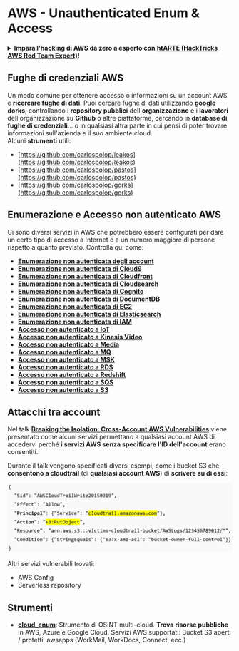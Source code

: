 # AWS - Unauthenticated Enum & Access

<details>

<summary><strong>Impara l'hacking di AWS da zero a esperto con</strong> <a href="https://training.hacktricks.xyz/courses/arte"><strong>htARTE (HackTricks AWS Red Team Expert)</strong></a><strong>!</strong></summary>

Altri modi per supportare HackTricks:

* Se vuoi vedere la tua **azienda pubblicizzata in HackTricks** o **scaricare HackTricks in PDF** Controlla i [**PACCHETTI DI ABBONAMENTO**](https://github.com/sponsors/carlospolop)!
* Ottieni il [**merchandising ufficiale di PEASS & HackTricks**](https://peass.creator-spring.com)
* Scopri [**The PEASS Family**](https://opensea.io/collection/the-peass-family), la nostra collezione di [**NFT esclusivi**](https://opensea.io/collection/the-peass-family)
* **Unisciti al** 💬 [**gruppo Discord**](https://discord.gg/hRep4RUj7f) o al [**gruppo Telegram**](https://t.me/peass) o **seguici** su **Twitter** 🐦 [**@hacktricks\_live**](https://twitter.com/hacktricks\_live)**.**
* **Condividi i tuoi trucchi di hacking inviando PR ai** [**HackTricks**](https://github.com/carlospolop/hacktricks) e [**HackTricks Cloud**](https://github.com/carlospolop/hacktricks-cloud) repository di Github.

</details>

## Fughe di credenziali AWS

Un modo comune per ottenere accesso o informazioni su un account AWS è **ricercare fughe di dati**. Puoi cercare fughe di dati utilizzando **google dorks**, controllando i **repository pubblici** dell'**organizzazione** e i **lavoratori** dell'organizzazione su **Github** o altre piattaforme, cercando in **database di fughe di credenziali**... o in qualsiasi altra parte in cui pensi di poter trovare informazioni sull'azienda e il suo ambiente cloud.\
Alcuni **strumenti** utili:

* [https://github.com/carlospolop/leakos](https://github.com/carlospolop/leakos)
* [https://github.com/carlospolop/pastos](https://github.com/carlospolop/pastos)
* [https://github.com/carlospolop/gorks](https://github.com/carlospolop/gorks)

## Enumerazione e Accesso non autenticato AWS

Ci sono diversi servizi in AWS che potrebbero essere configurati per dare un certo tipo di accesso a Internet o a un numero maggiore di persone rispetto a quanto previsto. Controlla qui come:

* [**Enumerazione non autenticata degli account**](aws-accounts-unauthenticated-enum.md)
* [**Enumerazione non autenticata di Cloud9**](https://github.com/carlospolop/hacktricks-cloud/blob/it/pentesting-cloud/aws-security/aws-unauthenticated-enum-access/broken-reference/README.md)
* [**Enumerazione non autenticata di Cloudfront**](aws-cloudfront-unauthenticated-enum.md)
* [**Enumerazione non autenticata di Cloudsearch**](https://github.com/carlospolop/hacktricks-cloud/blob/it/pentesting-cloud/aws-security/aws-unauthenticated-enum-access/broken-reference/README.md)
* [**Enumerazione non autenticata di Cognito**](aws-cognito-unauthenticated-enum.md)
* [**Enumerazione non autenticata di DocumentDB**](aws-documentdb-enum.md)
* [**Enumerazione non autenticata di EC2**](aws-ec2-unauthenticated-enum.md)
* [**Enumerazione non autenticata di Elasticsearch**](aws-elasticsearch-unauthenticated-enum.md)
* [**Enumerazione non autenticata di IAM**](aws-iam-and-sts-unauthenticated-enum.md)
* [**Accesso non autenticato a IoT**](aws-iot-unauthenticated-enum.md)
* [**Accesso non autenticato a Kinesis Video**](aws-kinesis-video-unauthenticated-enum.md)
* [**Accesso non autenticato a Media**](aws-media-unauthenticated-enum.md)
* [**Accesso non autenticato a MQ**](aws-mq-unauthenticated-enum.md)
* [**Accesso non autenticato a MSK**](aws-msk-unauthenticated-enum.md)
* [**Accesso non autenticato a RDS**](aws-rds-unauthenticated-enum.md)
* [**Accesso non autenticato a Redshift**](aws-redshift-unauthenticated-enum.md)
* [**Accesso non autenticato a SQS**](aws-sqs-unauthenticated-enum.md)
* [**Accesso non autenticato a S3**](aws-s3-unauthenticated-enum.md)

## Attacchi tra account

Nel talk [**Breaking the Isolation: Cross-Account AWS Vulnerabilities**](https://www.youtube.com/watch?v=JfEFIcpJ2wk) viene presentato come alcuni servizi permettano a qualsiasi account AWS di accedervi perché **i servizi AWS senza specificare l'ID dell'account** erano consentiti.

Durante il talk vengono specificati diversi esempi, come i bucket S3 che **consentono a cloudtrail** (di **qualsiasi account AWS**) di **scrivere su di essi**:

![](<../../../.gitbook/assets/image (38) (1).png>)

Altri servizi vulnerabili trovati:

* AWS Config
* Serverless repository

## Strumenti

* [**cloud\_enum**](https://github.com/initstring/cloud\_enum): Strumento di OSINT multi-cloud. **Trova risorse pubbliche** in AWS, Azure e Google Cloud. Servizi AWS supportati: Bucket S3 aperti / protetti, awsapps (WorkMail, WorkDocs, Connect, ecc.)
